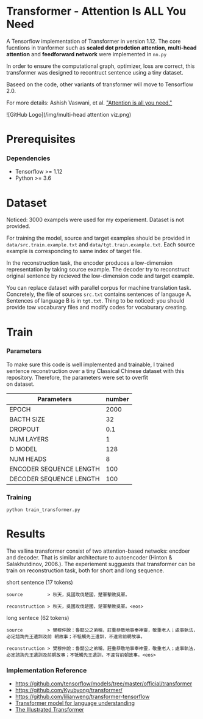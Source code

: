 # Transformer - Attention Is ALL You Need  
A Tensorflow implementation of Transformer in version 1.12. The core fucntions in tranformer such as __scaled dot prodction attention__, __multi-head attention__ and __feedforward network__ were implemented in `nn.py`  

In order to ensure the computational graph, optimizer, loss are correct, this transformer was designed to recontruct sentence using a tiny dataset. 

Baseed on the code, other variants of transformer will move to Tensorflow 2.0.

For more details: Ashish Vaswani, et al. ["Attention is all you need."](http://papers.nips.cc/paper/7181-attention-is-all-you-need.pdf)  

![GitHub Logo](/img/multi-head attention viz.png)

# Prerequisites
### Dependencies
- Tensorflow >= 1.12
- Python >= 3.6


# Dataset  
    
Noticed: 3000 exampels were used for my experiement. Dataset is not provided.  

For training the model, source and target examples should be provided in `data/src.train.example.txt` and `data/tgt.train.example.txt`. Each source example is corresponding to same index of target file.

In the reconstruction task, the encoder produces a low-dimension representation by taking source example. The decoder try to reconstruct original sentence by recieved the low-dimension code and target example.

You can replace dataset with parallel corpus for machine translation task. Concretely, the file of sources `src.txt` contains sentences of langauge A. Sentences of language B is in `tgt.txt`. Thing to be noticed: you should provide tow vocaburary files and modify codes for vocaburary creating. 



# Train

### Parameters  

To make sure this code is well implemented and trainable, I trained sentence reconstruction over a tiny Classical Chinese dataset with this repository. Therefore, the parameters were set to overfit  
on dataset.  

<!-- mdformat off(no table) -->

| Parameters               | number   | 
| ------------------------ | -------- |
| EPOCH                    | 2000     |
| BACTH SIZE               | 32       |
| DROPOUT                  | 0.1      | 
| NUM LAYERS               | 1        |
| D MODEL                  | 128      |
| NUM HEADS                | 8        |
| ENCODER SEQUENCE LENGTH  | 100      |
| DECODER SEQUENCE LENGTH  | 100      |


<!-- mdformat on -->



### Training
```
python train_transformer.py
```

# Results
The vallina transformer consist of two attention-based netwoks: encdoer and decoder. That is similar architecture to autoencoder (Hinton & Salakhutdinov, 2006.). The experiement sugguests that transformer can be train on reconstruction task, both for short and long sequence.

short sentence (17 tokens)
```
source         > 秋天，吳國攻伐楚國，楚軍擊敗吳軍。

reconstruction > 秋天，吳國攻伐楚國，楚軍擊敗吳軍。<eos>
```


long sentece (62 tokens)
```
source         > 樊穆仲說：魯懿公之弟稱，莊重恭敬地事奉神靈，敬重老人；處事執法，必定諮詢先王遺訓及前 朝故事；不牴觸先王遺訓，不違背前朝故事。

reconstruction > 樊穆仲說：魯懿公之弟稱，莊重恭敬地事奉神靈，敬重老人；處事執法，必定諮詢先王遺訓及前朝故事；不牴觸先王遺訓，不違背前朝故事。<eos>
```

### Implementation Reference  
* https://github.com/tensorflow/models/tree/master/official/transformer
* https://github.com/Kyubyong/transformer/
* https://github.com/lilianweng/transformer-tensorflow
* [Transformer model for language understanding](https://www.tensorflow.org/tutorials/text/transformer)  
* [The Illustrated Transformer](http://jalammar.github.io/illustrated-transformer/)

